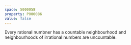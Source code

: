 ```yaml
---
space: S000058
property: P000086
value: false
---
```


Every rational numbner has a countable neighbourhood and neighbourhoods of irrational numbers are uncountable.

